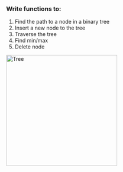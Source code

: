 ### Write functions to:

1. Find the path to a node in a binary tree
2. Insert a new node to the tree
3. Traverse the tree
4. Find min/max
5. Delete node

<img src="../images/binary_search_tree.png" alt="Tree" style="width: 300px;"/>
